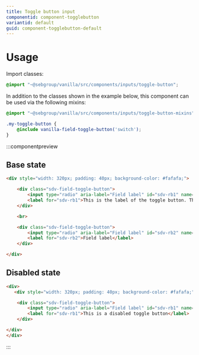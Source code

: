```yaml
---
title: Toggle button input
componentid: component-togglebutton
variantid: default
guid: component-togglebutton-default
---
```

# Usage
Import classes:
```scss
@import "~@sebgroup/vanilla/src/components/inputs/toggle-button";
```

In addition to the classes shown in the example below, this component can be used via the following mixins:
```scss
@import "~@sebgroup/vanilla/src/components/inputs/toggle-button-mixins";

.my-toggle-button {
    @include vanilla-field-toggle-button('switch');
}
```

:::componentpreview
## Base state
```html
<div style="width: 320px; padding: 40px; background-color: #fafafa;">

    <div class="sdv-field-toggle-button">
        <input type="radio" aria-label="Field label" id="sdv-rb1" name="sdv-toggle-button-example">
        <label for="sdv-rb1">This is the label of the toggle button. This text can be rather long.</label>
    </div>

    <br>

    <div class="sdv-field-toggle-button">
        <input type="radio" aria-label="Field label" id="sdv-rb2" name="sdv-toggle-button-example">
        <label for="sdv-rb2">Field label</label>
    </div>

</div>
```

## Disabled state
```html
<div>
   <div style="width: 320px; padding: 40px; background-color: #fafafa;">

    <div class="sdv-field-toggle-button">
        <input type="radio" aria-label="Field label" id="sdv-rb1" name="sdv-toggle-button-example" disabled>
        <label for="sdv-rb1">This is a disabled toggle button</label>
    </div>

</div>
</div>
```
:::
